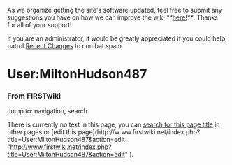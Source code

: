 As we organize getting the site's software updated, feel free to submit any
suggestions you have on how we can improve the wiki
_**_[here!](/index.php/User:Hallry/Suggestions "User:Hallry/Suggestions"
)_**_. Thanks for all of your support!

If you are an administrator, it would be greatly appreciated if you could help
patrol [Recent Changes](/index.php/Special:Recentchanges
"Special:Recentchanges" ) to combat spam.

# User:MiltonHudson487

### From FIRSTwiki

Jump to: navigation, search

There is currently no text in this page, you can [search for this page
title](/index.php/Special:Search/MiltonHudson487
"Special:Search/MiltonHudson487" ) in other pages or [edit this page](http://w
ww.firstwiki.net/index.php?title=User:MiltonHudson487&action=edit
"http://www.firstwiki.net/index.php?title=User:MiltonHudson487&action=edit" ).


